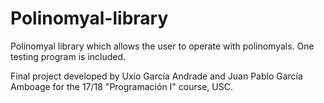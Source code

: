 # Polinomyal-library

Polinomyal library which allows the user to operate with polinomyals. One testing program is included.  


Final project developed by Uxío García Andrade and Juan Pablo García Amboage for the 17/18 "Programación I" course, USC.
